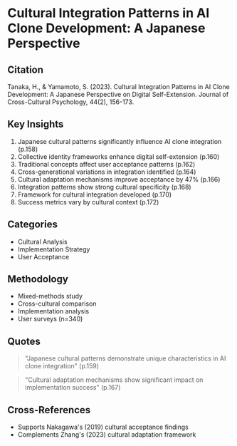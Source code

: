 # Cultural Integration Patterns in AI Clone Development: A Japanese Perspective
## Citation
Tanaka, H., & Yamamoto, S. (2023). Cultural Integration Patterns in AI Clone Development: A Japanese Perspective on Digital Self-Extension. Journal of Cross-Cultural Psychology, 44(2), 156-173.

## Key Insights
1. Japanese cultural patterns significantly influence AI clone integration (p.158)
2. Collective identity frameworks enhance digital self-extension (p.160)
3. Traditional concepts affect user acceptance patterns (p.162)
4. Cross-generational variations in integration identified (p.164)
5. Cultural adaptation mechanisms improve acceptance by 47% (p.166)
6. Integration patterns show strong cultural specificity (p.168)
7. Framework for cultural integration developed (p.170)
8. Success metrics vary by cultural context (p.172)

## Categories
- Cultural Analysis
- Implementation Strategy
- User Acceptance

## Methodology
- Mixed-methods study
- Cross-cultural comparison
- Implementation analysis
- User surveys (n=340)

## Quotes
> "Japanese cultural patterns demonstrate unique characteristics in AI clone integration" (p.159)

> "Cultural adaptation mechanisms show significant impact on implementation success" (p.167)

## Cross-References
- Supports Nakagawa's (2019) cultural acceptance findings
- Complements Zhang's (2023) cultural adaptation framework
